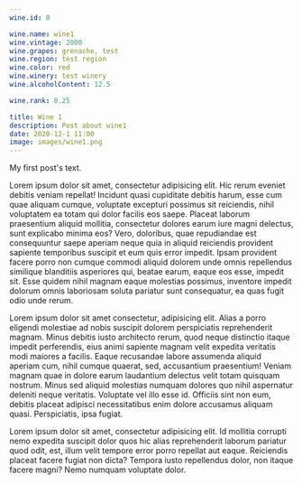 ```yaml
---
wine.id: 0

wine.name: wine1
wine.vintage: 2000
wine.grapes: grenache, test
wine.region: test region
wine.color: red
wine.winery: test winery
wine.alcoholContent: 12.5

wine.rank: 0.25

title: Wine 1
description: Post about wine1
date: 2020-12-1 11:00
image: images/wine1.png
---
```


My first post's text.

Lorem ipsum dolor sit amet, consectetur adipisicing elit. Hic rerum eveniet debitis veniam repellat! Incidunt quasi cupiditate debitis harum, esse cum quae aliquam cumque, voluptate excepturi possimus sit reiciendis, nihil voluptatem ea totam qui dolor facilis eos saepe. Placeat laborum praesentium aliquid mollitia, consectetur dolores earum iure magni delectus, sunt explicabo minima eos? Vero, doloribus, quae repudiandae est consequuntur saepe aperiam neque quia in aliquid reiciendis provident sapiente temporibus suscipit et eum quis error impedit. Ipsam provident facere porro non cumque commodi aliquid dolorem unde omnis repellendus similique blanditiis asperiores qui, beatae earum, eaque eos esse, impedit sit. Esse quidem nihil magnam eaque molestias possimus, inventore impedit dolorum omnis laboriosam soluta pariatur sunt consequatur, ea quas fugit odio unde rerum.

Lorem ipsum dolor sit amet consectetur, adipisicing elit. Alias a porro eligendi molestiae ad nobis suscipit dolorem perspiciatis reprehenderit magnam. Minus debitis iusto architecto rerum, quod neque distinctio itaque impedit perferendis, eius animi sapiente magnam velit expedita veritatis modi maiores a facilis. Eaque recusandae labore assumenda aliquid aperiam cum, nihil cumque quaerat, sed, accusantium praesentium! Veniam magnam quae in dolore earum laudantium delectus velit totam quisquam nostrum. Minus sed aliquid molestias numquam dolores quo nihil aspernatur deleniti neque veritatis. Voluptate vel illo esse id. Officiis sint non eum, debitis placeat adipisci necessitatibus enim dolore accusamus aliquam quasi. Perspiciatis, ipsa fugiat.

Lorem ipsum dolor sit amet, consectetur adipisicing elit. Id mollitia corrupti nemo expedita suscipit dolor quos hic alias reprehenderit laborum pariatur quod odit, est, illum velit tempore error porro repellat aut eaque. Reiciendis placeat facere fugiat non dicta? Tempora iusto repellendus dolor, non itaque facere magni? Nemo numquam voluptate dolor.
